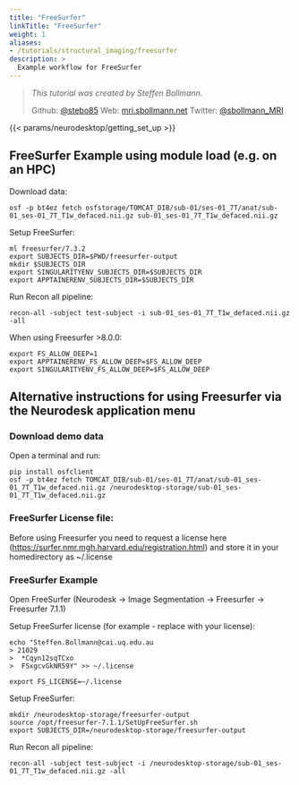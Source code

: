 ```yaml
---
title: "FreeSurfer"
linkTitle: "FreeSurfer"
weight: 1
aliases:
- /tutorials/structural_imaging/freesurfer
description: >
  Example workflow for FreeSurfer
---
```


> _This tutorial was created by Steffen Bollmann._
>
> Github: [@stebo85](https://github.com/stebo85)
> Web: [mri.sbollmann.net](https://mri.sbollmann.net/)
> Twitter: [@sbollmann_MRI](https://twitter.com/sbollmann_MRI)

<!-- Following line adds a link to getting set up with Neurodesk -->
{{< params/neurodesktop/getting_set_up >}}
<!-- -->

## FreeSurfer Example using module load (e.g. on an HPC)
Download data:
```
osf -p bt4ez fetch osfstorage/TOMCAT_DIB/sub-01/ses-01_7T/anat/sub-01_ses-01_7T_T1w_defaced.nii.gz sub-01_ses-01_7T_T1w_defaced.nii.gz
```

Setup FreeSurfer:
```
ml freesurfer/7.3.2
export SUBJECTS_DIR=$PWD/freesurfer-output
mkdir $SUBJECTS_DIR
export SINGULARITYENV_SUBJECTS_DIR=$SUBJECTS_DIR
export APPTAINERENV_SUBJECTS_DIR=$SUBJECTS_DIR
```

Run Recon all pipeline:
```
recon-all -subject test-subject -i sub-01_ses-01_7T_T1w_defaced.nii.gz -all
```

When using Freesurfer >8.0.0:
```
export FS_ALLOW_DEEP=1
export APPTAINERENV_FS_ALLOW_DEEP=$FS_ALLOW_DEEP
export SINGULARITYENV_FS_ALLOW_DEEP=$FS_ALLOW_DEEP
```

## Alternative instructions for using Freesurfer via the Neurodesk application menu
### Download demo data
Open a terminal and run:
```
pip install osfclient
osf -p bt4ez fetch TOMCAT_DIB/sub-01/ses-01_7T/anat/sub-01_ses-01_7T_T1w_defaced.nii.gz /neurodesktop-storage/sub-01_ses-01_7T_T1w_defaced.nii.gz
```

### FreeSurfer License file:
Before using Freesurfer you need to request a license here (https://surfer.nmr.mgh.harvard.edu/registration.html) and store it in your homedirectory as ~/.license

### FreeSurfer Example
Open FreeSurfer (Neurodesk -> Image Segmentation -> Freesurfer -> Freesurfer 7.1.1)

Setup FreeSurfer license (for example - replace with your license):
```
echo "Steffen.Bollmann@cai.uq.edu.au
> 21029
>  *Cqyn12sqTCxo
>  FSxgcvGkNR59Y" >> ~/.license

export FS_LICENSE=~/.license 
```

Setup FreeSurfer:
```
mkdir /neurodesktop-storage/freesurfer-output
source /opt/freesurfer-7.1.1/SetUpFreeSurfer.sh
export SUBJECTS_DIR=/neurodesktop-storage/freesurfer-output
```

Run Recon all pipeline:
```
recon-all -subject test-subject -i /neurodesktop-storage/sub-01_ses-01_7T_T1w_defaced.nii.gz -all
```

